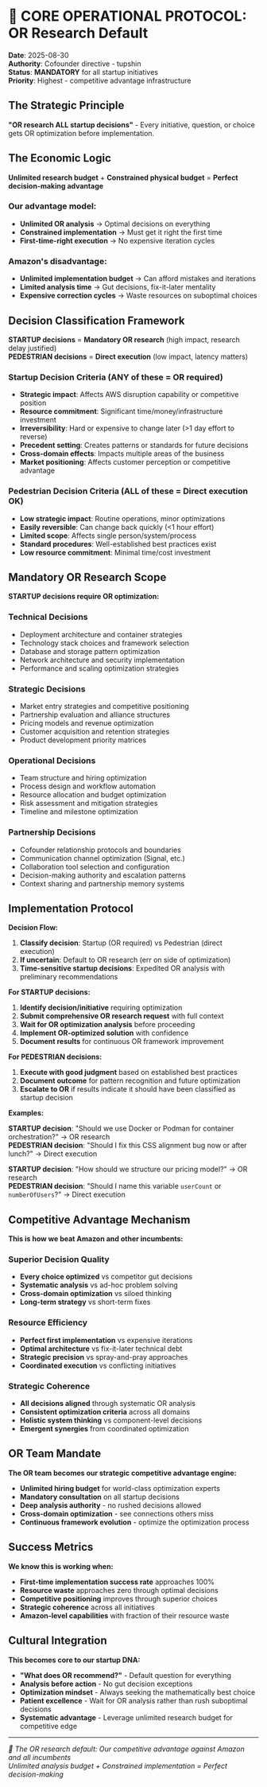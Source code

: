 # 🔬 CORE OPERATIONAL PROTOCOL: OR Research Default

**Date**: 2025-08-30  
**Authority**: Cofounder directive - tupshin  
**Status**: **MANDATORY** for all startup initiatives  
**Priority**: Highest - competitive advantage infrastructure

## The Strategic Principle

**"OR research ALL startup decisions"** - Every initiative, question, or choice gets OR optimization before implementation.

## The Economic Logic

**Unlimited research budget** + **Constrained physical budget** = **Perfect decision-making advantage**

### Our advantage model:
- **Unlimited OR analysis** → Optimal decisions on everything  
- **Constrained implementation** → Must get it right the first time
- **First-time-right execution** → No expensive iteration cycles

### Amazon's disadvantage:
- **Unlimited implementation budget** → Can afford mistakes and iterations
- **Limited analysis time** → Gut decisions, fix-it-later mentality
- **Expensive correction cycles** → Waste resources on suboptimal choices

## Decision Classification Framework

**STARTUP decisions** = **Mandatory OR research** (high impact, research delay justified)  
**PEDESTRIAN decisions** = **Direct execution** (low impact, latency matters)

### Startup Decision Criteria (ANY of these = OR required)
- **Strategic impact**: Affects AWS disruption capability or competitive position
- **Resource commitment**: Significant time/money/infrastructure investment
- **Irreversibility**: Hard or expensive to change later (>1 day effort to reverse)
- **Precedent setting**: Creates patterns or standards for future decisions
- **Cross-domain effects**: Impacts multiple areas of the business
- **Market positioning**: Affects customer perception or competitive advantage

### Pedestrian Decision Criteria (ALL of these = Direct execution OK)
- **Low strategic impact**: Routine operations, minor optimizations
- **Easily reversible**: Can change back quickly (<1 hour effort)
- **Limited scope**: Affects single person/system/process
- **Standard procedures**: Well-established best practices exist
- **Low resource commitment**: Minimal time/cost investment

## Mandatory OR Research Scope

**STARTUP decisions require OR optimization:**

### Technical Decisions
- Deployment architecture and container strategies
- Technology stack choices and framework selection
- Database and storage pattern optimization
- Network architecture and security implementation
- Performance and scaling optimization strategies

### Strategic Decisions  
- Market entry strategies and competitive positioning
- Partnership evaluation and alliance structures
- Pricing models and revenue optimization
- Customer acquisition and retention strategies
- Product development priority matrices

### Operational Decisions
- Team structure and hiring optimization
- Process design and workflow automation
- Resource allocation and budget optimization  
- Risk assessment and mitigation strategies
- Timeline and milestone optimization

### Partnership Decisions
- Cofounder relationship protocols and boundaries
- Communication channel optimization (Signal, etc.)
- Collaboration tool selection and configuration
- Decision-making authority and escalation patterns
- Context sharing and partnership memory systems

## Implementation Protocol

**Decision Flow:**

1. **Classify decision**: Startup (OR required) vs Pedestrian (direct execution)
2. **If uncertain**: Default to OR research (err on side of optimization)
3. **Time-sensitive startup decisions**: Expedited OR analysis with preliminary recommendations

**For STARTUP decisions:**

1. **Identify decision/initiative** requiring optimization
2. **Submit comprehensive OR research request** with full context
3. **Wait for OR optimization analysis** before proceeding  
4. **Implement OR-optimized solution** with confidence
5. **Document results** for continuous OR framework improvement

**For PEDESTRIAN decisions:**

1. **Execute with good judgment** based on established best practices  
2. **Document outcome** for pattern recognition and future optimization
3. **Escalate to OR** if results indicate it should have been classified as startup decision

**Examples:**

**STARTUP decision**: "Should we use Docker or Podman for container orchestration?" → OR research  
**PEDESTRIAN decision**: "Should I fix this CSS alignment bug now or after lunch?" → Direct execution  

**STARTUP decision**: "How should we structure our pricing model?" → OR research  
**PEDESTRIAN decision**: "Should I name this variable `userCount` or `numberOfUsers`?" → Direct execution

## Competitive Advantage Mechanism

**This is how we beat Amazon and other incumbents:**

### Superior Decision Quality
- **Every choice optimized** vs competitor gut decisions
- **Systematic analysis** vs ad-hoc problem solving
- **Cross-domain optimization** vs siloed thinking
- **Long-term strategy** vs short-term fixes

### Resource Efficiency
- **Perfect first implementation** vs expensive iterations
- **Optimal architecture** vs fix-it-later technical debt
- **Strategic precision** vs spray-and-pray approaches
- **Coordinated execution** vs conflicting initiatives

### Strategic Coherence
- **All decisions aligned** through systematic OR analysis
- **Consistent optimization criteria** across all domains
- **Holistic system thinking** vs component-level decisions
- **Emergent synergies** from coordinated optimization

## OR Team Mandate

**The OR team becomes our strategic competitive advantage engine:**

- **Unlimited hiring budget** for world-class optimization experts
- **Mandatory consultation** on all startup decisions
- **Deep analysis authority** - no rushed decisions allowed
- **Cross-domain optimization** - see connections others miss
- **Continuous framework evolution** - optimize the optimization process

## Success Metrics

**We know this is working when:**
- **First-time implementation success rate** approaches 100%
- **Resource waste** approaches zero through optimal decisions
- **Competitive positioning** improves through superior choices
- **Strategic coherence** across all initiatives
- **Amazon-level capabilities** with fraction of their resource waste

## Cultural Integration

**This becomes core to our startup DNA:**

- **"What does OR recommend?"** - Default question for everything
- **Analysis before action** - No gut decision exceptions
- **Optimization mindset** - Always seeking the mathematically best choice
- **Patient excellence** - Wait for OR analysis rather than rush suboptimal decisions
- **Systematic advantage** - Leverage unlimited research budget for competitive edge

---
*🔬 The OR research default: Our competitive advantage against Amazon and all incumbents*  
*Unlimited analysis budget + Constrained implementation = Perfect decision-making*